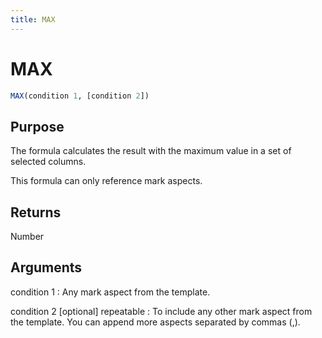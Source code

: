 ```yaml
---
title: MAX
---
```

# MAX

~~~ sql
MAX(condition 1, [condition 2])
~~~

## Purpose

The formula calculates the result with the maximum value in a set of selected columns. 

This formula can only reference mark aspects.

## Returns

Number

## Arguments

condition 1
: Any mark aspect from the template.

condition 2 [optional] repeatable
: To include any other mark aspect from the template. You can append more aspects separated by commas (,).